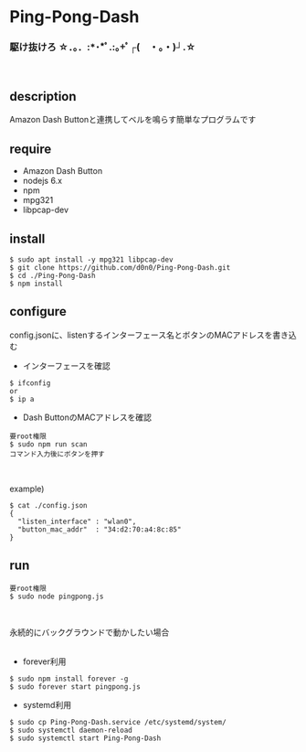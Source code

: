 # Ping-Pong-Dash
### 駆け抜けろ ☆．。．:*･*ﾟ.:｡+ﾟ┌(　・。・)┘.☆
<br />

## description
Amazon Dash Buttonと連携してベルを鳴らす簡単なプログラムです
<br />

## require
- Amazon Dash Button
- nodejs 6.x
- npm
- mpg321
- libpcap-dev

## install 
```
$ sudo apt install -y mpg321 libpcap-dev
$ git clone https://github.com/d0n0/Ping-Pong-Dash.git
$ cd ./Ping-Pong-Dash
$ npm install
```

## configure
config.jsonに、listenするインターフェース名とボタンのMACアドレスを書き込む
<br />

- インターフェースを確認
```
$ ifconfig
or
$ ip a
```
- Dash ButtonのMACアドレスを確認
```
要root権限
$ sudo npm run scan
コマンド入力後にボタンを押す
```
<br />

example)
```
$ cat ./config.json
{
  "listen_interface" : "wlan0",
  "button_mac_addr"  : "34:d2:70:a4:8c:85"
}
```

## run
```
要root権限
$ sudo node pingpong.js
```
<br />

永続的にバックグラウンドで動かしたい場合  
<br />

- forever利用
```
$ sudo npm install forever -g
$ sudo forever start pingpong.js
```
- systemd利用
```
$ sudo cp Ping-Pong-Dash.service /etc/systemd/system/
$ sudo systemctl daemon-reload
$ sudo systemctl start Ping-Pong-Dash
```
